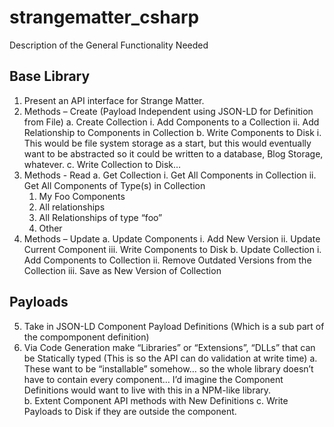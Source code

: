 # strangematter_csharp

Description of the General Functionality Needed

## Base Library

1.	Present an API interface for Strange Matter.
2.	Methods – Create   (Payload Independent using JSON-LD for Definition from File)
  a.	Create Collection
    i.	Add Components to a Collection
    ii.	Add Relationship to Components in Collection
  b.	Write Components to Disk
    i.	This would be file system storage as a start, but this would eventually want to be abstracted so it could be written to a database, Blog Storage, whatever. 
  c.	Write Collection to Disk… 
3.	Methods - Read
  a.	Get Collection 
    i.	Get All Components in Collection 
    ii.	Get All Components of Type(s)  in Collection
      1.	My Foo Components
      2.	All relationships 
      3.	All Relationships of type “foo”
      4.	Other
4.	Methods – Update
  a.	Update Components
    i.	Add New Version
    ii.	Update Current Component 
    iii.	Write Components to Disk
  b.	Update Collection
    i.	Add Components to Collection
    ii.	Remove Outdated Versions from the Collection
    iii.	Save as New Version of Collection
## Payloads

5.	Take in JSON-LD Component Payload Definitions (Which is a sub part of the compomponent definition) 
6.	Via Code Generation make “Libraries” or “Extensions”, “DLLs” that can be Statically typed (This is so the API can do validation at write time)
a.	These want to be “installable” somehow… so the whole library doesn’t have to contain every component… I’d imagine the Component Definitions would want to live with this in a NPM-like library.  
b.	Extent Component API methods with New Definitions
c.	Write Payloads to Disk if they are outside the component.
